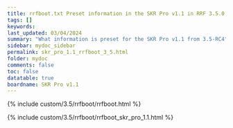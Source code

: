 ```yaml
---
title: rrfboot.txt Preset information in the SKR Pro v1.1 in RRF 3.5.0 Onwards
tags: []
keywords: 
last_updated: 03/04/2024
summary: "What information is preset for the SKR Pro v1.1 from 3.5-RC4"
sidebar: mydoc_sidebar
permalink: skr_pro_1.1_rrfboot_3_5.html
folder: mydoc
comments: false
toc: false
datatable: true
boardname: SKR Pro v1.1
---
```


{% include custom/3.5/rrfboot/rrfboot.html %}

{% include custom/3.5/rrfboot/rrfboot_skr_pro_1.1.html %}
